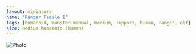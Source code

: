 ```yaml
---
layout: miniature
name: "Ranger Female 1"
tags: [humanoid, monster-manual, medium, support, human, ranger, elf]
size: Medium humanoid (Human)
---
```

![Photo](https://lh3.googleusercontent.com/pw/AP1GczN_qKAUTRpMUWjvNzJOvP-iFOxFoVuT30ZGW75vtjXW05PDAkVYvb9uGAKUNC672MFcTXYDzokjPr0kq_2MtJMEWH9XdL3lpQmdN1PdxJxz0MTXTio-Q8xsND0PXoZOUs4liWbhkgdAx5SFWZIXLhQ8bA=w1672-h1254-s-no-gm?authuser=0)
